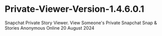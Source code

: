 # Private-Viewer-Version-1.4.6.0.1
Snapchat Private Story Viewer. View Someone's Private Snapchat Snap &amp; Stories Anonymous Online 20 August 2024
